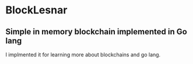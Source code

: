 # BlockLesnar
## Simple in memory blockchain implemented in Go lang
I implmented it for learning more about blockchains and go lang.
